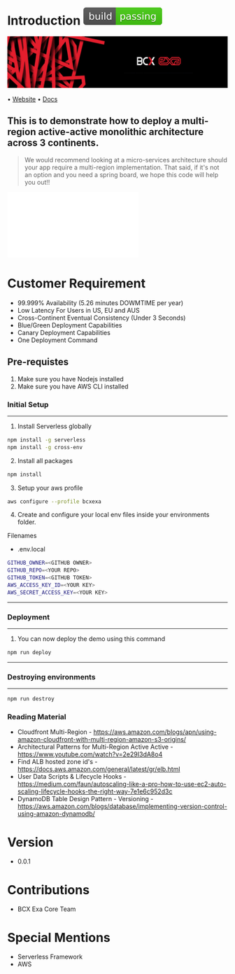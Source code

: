 # Introduction ![buildstatus](docs/assets/passing.svg)

![bcxexa](docs/assets/exa_backgrond.jpg)

• [Website](https://www.bcx.co.za/exa/) • [Docs](docs/architecture/architecture.svg)

This is to demonstrate how to deploy a multi-region active-active monolithic architecture across 3 continents. 
---

> We would recommend looking at a micro-services architecture should your app require a multi-region implementation.  That said, if it's not an option and you need a spring board, we hope this code will help you out!!

![requirement](docs/assets/Triple_Continent_Active_Active_bcx_exa.pdf)

# Customer Requirement

- 99.999% Availability (5.26 minutes DOWMTIME per year)
- Low Latency For Users in US, EU and AUS
- Cross-Continent Eventual Consistency (Under 3 Seconds)
- Blue/Green Deployment Capabilities
- Canary Deployment Capabilities
- One Deployment Command


## Pre-requistes

1. Make sure you have Nodejs installed
2. Make sure you have AWS CLI installed

### Initial Setup
---

1.  Install Serverless globally

```bash
npm install -g serverless
npm install -g cross-env
```

2. Install all packages

```bash
npm install
```

3. Setup your aws profile

```bash
aws configure --profile bcxexa
```

4. Create and configure your local env files inside your environments folder.

Filenames
- .env.local

```bash
GITHUB_OWNER=<GITHUB OWNER>
GITHUB_REPO=<YOUR REPO>
GITHUB_TOKEN=<GITHUB TOKEN>
AWS_ACCESS_KEY_ID=<YOUR KEY>
AWS_SECRET_ACCESS_KEY=<YOUR KEY>
```

---
### Deployment
---


1. You can now deploy the demo using this command

```bash
npm run deploy
```

---
### Destroying environments
---
```bash
npm run destroy
```

### Reading Material

- Cloudfront Multi-Region - https://aws.amazon.com/blogs/apn/using-amazon-cloudfront-with-multi-region-amazon-s3-origins/
- Architectural Patterns for Multi-Region Active Active - https://www.youtube.com/watch?v=2e29I3dA8o4
- Find ALB hosted zone id's - https://docs.aws.amazon.com/general/latest/gr/elb.html
- User Data Scripts & Lifecycle Hooks - https://medium.com/faun/autoscaling-like-a-pro-how-to-use-ec2-auto-scaling-lifecycle-hooks-the-right-way-7e1e6c952d3c
- DynamoDB Table Design Pattern - Versioning - https://aws.amazon.com/blogs/database/implementing-version-control-using-amazon-dynamodb/

# Version

- 0.0.1

# Contributions

- BCX Exa Core Team

# Special Mentions

- Serverless Framework
- AWS